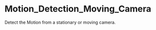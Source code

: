 Motion_Detection_Moving_Camera
==============================

Detect the Motion from a stationary or moving camera.
